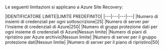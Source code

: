 Le seguenti limitazioni si applicano a Azure Site Recovery:


|IDENTIFICATORE LIMITE|LIMITE PREDEFINITO|
|---|---|---|---|
|Numero di insiemi di credenziali per ogni sottoscrizione|25|
|Numero di server per l'insieme di credenziali di Azure|250|
|Numero di gruppi protezione dati per ogni insieme di credenziali di Azure|Nessun limite|
|Numero di piani di ripristino per Azure archivio|Nessun limite|
|Numero di server per il gruppo protezione dati|Nessun limite|
|Numero di server per il piano di ripristino|50|

<!---HONumber=July15_HO3-->